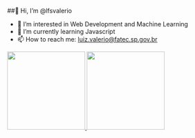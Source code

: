 ##👋 Hi, I’m @lfsvalerio
- 👀 I’m interested in Web Development and Machine Learning
- 🌱 I’m currently learning Javascript
- 📫 How to reach me: luiz.valerio@fatec.sp.gov.br

<div>
    <a href="https://github.com/lfsvalerio">
    <img height="180em" src="https://github-readme-stats.vercel.app/api?username=lfsvalerio&show_icons=true&theme=dracula&include_all_commits=true&count_private=true"/>
    <img height="180em" src="https://github-readme-stats.vercel.app/api/top-langs/?username=lfsvalerio&layout=compact&langs_count=16&themes=dracula"/>
<div>

